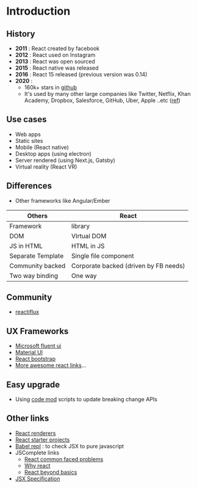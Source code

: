 # Introduction

## History

- **2011** : React created by facebook
- **2012** : React used on Instagram
- **2013** : React was open sourced
- **2015** : React native was released
- **2016** : React 15 released (previous version was 0.14)
- **2020** : 
    - 160k+ stars in [github](https://github.com/facebook/react/)
    - It's used by many other large companies like Twitter, Netflix, Khan Academy, Dropbox, Salesforce, GitHub, Uber, Apple ..etc ([ref](https://medium.com/front-end-weekly/top-25-companies-brands-using-reactjs-development-8be87b32cec2))


## Use cases
- Web apps
- Static sites
- Mobile (React native)
- Desktop apps (using electron)
- Server rendered (using Next.js, Gatsby)
- Virtual reality (React VR)


## Differences
- Other frameworks like Angular/Ember 

| Others            | React                                 |
|-------------------|---------------------------------------|
| Framework         | library                               |
| DOM               | VIrtual DOM                           |
| JS in HTML        | HTML in JS                            |
| Separate Template | Single file component                 |
| Community backed  | Corporate backed (driven by FB needs) |
| Two way binding   | One way                               |


## Community
- [reactiflux](https://www.reactiflux.com/)


## UX Frameworks
- [Microsoft fluent ui](https://developer.microsoft.com/en-us/fluentui#/)
- [Material UI](https://material-ui.com/)
- [React bootstrap](https://react-bootstrap.github.io/)
- [More awesome react links](https://github.com/enaqx/awesome-react)...


## Easy upgrade
- Using [code mod](https://github.com/reactjs/react-codemod) scripts to update breaking change APIs

## Other links
- [React renderers](https://github.com/chentsulin/awesome-react-renderer)
- [React starter projects](https://www.javascriptstuff.com/react-starter-projects/)
- [Babel repl](https://babeljs.io/repl) : to check JSX to pure javascript
- JSComplete links
   - [React common faced problems](https://jscomplete.com/learn/react-beyond-basics/react-cfp)
   - [Why react](https://jscomplete.com/learn/why-react)
   - [React beyond basics](https://jscomplete.com/learn/react-beyond-basics)
- [JSX Specification](https://facebook.github.io/jsx/)   